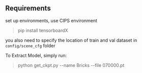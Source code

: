 
## Requirements

set up environments, use CIPS environment

> pip install tensorboardX

you also need to specify the location of train and val dataset in `config/scene_cfg` folder

To Extract Model, simply run:

> python get_ckpt.py --name Bricks --file 070000.pt

